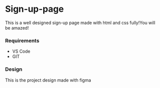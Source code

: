 # Sign-up-page
This is a well designed sign-up page made with html and css fully!You will be amazed!
### Requirements
 * VS Code
 * GIT
### Design
This is the project design made with figma

 
 

